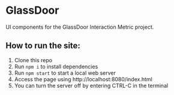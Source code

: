 # GlassDoor

UI components for the GlassDoor Interaction Metric project.

## How to run the site:
 1. Clone this repo
 1. Run `npm i` to install dependencies
 1. Run `npm start` to start a local web server
 1. Access the page using http://localhost:8080/index.html
 1. You can turn the server off by entering CTRL-C in the terminal
